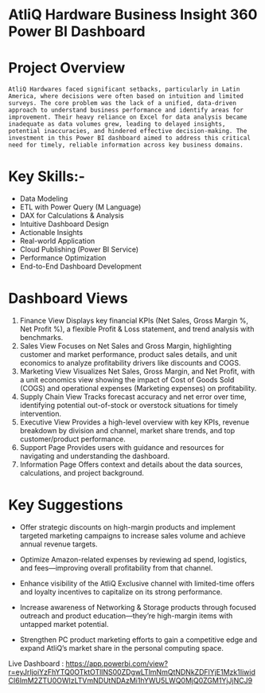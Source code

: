 # AtliQ Hardware  Business Insight 360 Power BI Dashboard

# Project Overview
	AtliQ Hardwares faced significant setbacks, particularly in Latin America, where decisions were often based on intuition and limited surveys. The core problem was the lack of a unified, data-driven approach to understand business performance and identify areas for improvement. Their heavy reliance on Excel for data analysis became inadequate as data volumes grew, leading to delayed insights, potential inaccuracies, and hindered effective decision-making. The investment in this Power BI dashboard aimed to address this critical need for timely, reliable information across key business domains.

# Key Skills:-
  
 - Data Modeling
 - ETL with Power Query (M Language)
 - DAX for Calculations & Analysis
 - Intuitive Dashboard Design
 - Actionable Insights
 - Real-world Application
 - Cloud Publishing (Power BI Service)
 - Performance Optimization
 - End-to-End Dashboard Development

 # Dashboard Views
1)	Finance View
    Displays key financial KPIs (Net Sales, Gross Margin %, Net Profit %), a flexible Profit & Loss statement, and trend analysis with benchmarks.
2)	Sales View
  	Focuses on Net Sales and Gross Margin, highlighting customer and market performance, product sales details, and unit economics to analyze profitability drivers like discounts and COGS.
3)	Marketing View
  	Visualizes Net Sales, Gross Margin, and Net Profit, with a unit economics view showing the impact of Cost of Goods Sold (COGS) and operational expenses (Marketing expenses) on profitability.
4)	Supply Chain View
  	Tracks forecast accuracy and net error over time, identifying potential out-of-stock or overstock situations for timely intervention.
5)	Executive View
  	Provides a high-level overview with key KPIs, revenue breakdown by division and channel, market share trends, and top customer/product performance.
6)	Support Page
  	Provides users with guidance and resources for navigating and understanding the dashboard.
7)	Information Page
  	Offers context and details about the data sources, calculations, and project background.

# Key Suggestions

- Offer strategic discounts on high-margin products and implement targeted marketing campaigns to increase sales volume and achieve annual revenue targets.

- Optimize Amazon-related expenses by reviewing ad spend, logistics, and fees—improving overall profitability from that channel.

- Enhance visibility of the AtliQ Exclusive channel with limited-time offers and loyalty incentives to capitalize on its strong performance.

- Increase awareness of Networking & Storage products through focused outreach and product education—they’re high-margin items with untapped market potential.

- Strengthen PC product marketing efforts to gain a competitive edge and expand AtliQ’s market share in the personal computing space.

Live Dashboard : https://app.powerbi.com/view?r=eyJrIjoiYzFhYTQ0OTktOTllNS00ZDgwLTlmNmQtNDNkZDFlYjE1Mzk1IiwidCI6ImM2ZTU0OWIzLTVmNDUtNDAzMi1hYWU5LWQ0MjQ0ZGM1YjJjNCJ9

